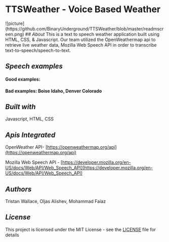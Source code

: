 <h1>TTSWeather - Voice Based Weather</h1>
![picture](https://github.com/BinaryUnderground/TTSWeather/blob/master/readmscreen.png)
## <i>About</i>
This is a text to speech weather application built using HTML, CSS, & Javascript. Our team utilized the OpenWeathermap api to retrieve live weather data, Mozilla Web Speech API in order to transcribe text-to-speech/speech-to-text. 


## <i>Speech examples</i>
#### Good examples:
#### Bad examples: Boise Idaho, Denver Colorado

## <i>Built with</i>

Javascript, HTML, CSS

## <i>Apis Integrated</i>
OpenWeather API- [https://openweathermap.org/api](https://openweathermap.org/api)

Mozilla Web Speech API -
[https://developer.mozilla.org/en-US/docs/Web/API/Web_Speech_API](https://developer.mozilla.org/en-US/docs/Web/API/Web_Speech_API)

## <i>Authors</i>

Tristan Wallace, Oljas Alishev, Mohammad Faiaz

## <i>License</i>

This project is licensed under the MIT License - see the [LICENSE](https://github.com/BinaryUnderground/TTSWeather/blob/master/LICENSE) file for details
